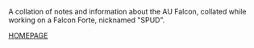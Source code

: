A collation of notes and information about the AU Falcon, collated while working on a Falcon Forte, nicknamed "SPUD".

[HOMEPAGE](./index.md)